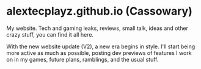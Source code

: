 # alextecplayz.github.io (Cassowary)
My website. Tech and gaming leaks, reviews, small talk, ideas and other crazy stuff, you can find it all here.

With the new website update (V2), a new era begins in style. I'll start being more active as much as possible, posting dev previews of features I work on in my games, future plans, ramblings, and the usual stuff.
